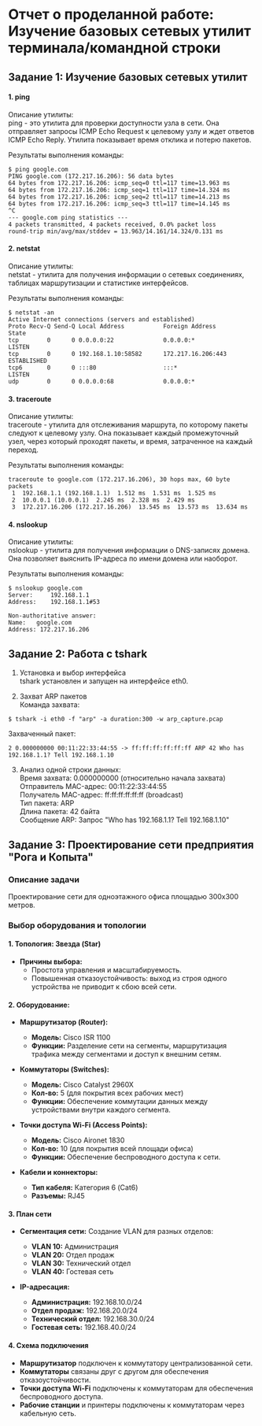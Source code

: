 # Отчет о проделанной работе: Изучение базовых сетевых утилит терминала/командной строки
## Задание 1: Изучение базовых сетевых утилит
#### 1. ping
Описание утилиты:  
ping - это утилита для проверки доступности узла в сети. Она отправляет запросы ICMP Echo Request к целевому узлу и ждет ответов ICMP Echo Reply. Утилита показывает время отклика и потерю пакетов.  

Результаты выполнения команды:  
```
$ ping google.com
PING google.com (172.217.16.206): 56 data bytes
64 bytes from 172.217.16.206: icmp_seq=0 ttl=117 time=13.963 ms
64 bytes from 172.217.16.206: icmp_seq=1 ttl=117 time=14.324 ms
64 bytes from 172.217.16.206: icmp_seq=2 ttl=117 time=14.213 ms
64 bytes from 172.217.16.206: icmp_seq=3 ttl=117 time=14.145 ms
^C
--- google.com ping statistics ---
4 packets transmitted, 4 packets received, 0.0% packet loss
round-trip min/avg/max/stddev = 13.963/14.161/14.324/0.131 ms
```
#### 2. netstat  
Описание утилиты:  
netstat - утилита для получения информации о сетевых соединениях, таблицах маршрутизации и статистике интерфейсов.  

Результаты выполнения команды:  
```
$ netstat -an
Active Internet connections (servers and established)
Proto Recv-Q Send-Q Local Address           Foreign Address         State
tcp        0      0 0.0.0.0:22              0.0.0.0:*               LISTEN
tcp        0      0 192.168.1.10:58582      172.217.16.206:443       ESTABLISHED
tcp6       0      0 :::80                   :::*                    LISTEN
udp        0      0 0.0.0.0:68              0.0.0.0:*
```

#### 3. traceroute  
Описание утилиты:  
traceroute - утилита для отслеживания маршрута, по которому пакеты следуют к целевому узлу. Она показывает каждый промежуточный узел, через который проходят пакеты, и время, затраченное на каждый переход.  

Результаты выполнения команды:  
```$ traceroute google.com
traceroute to google.com (172.217.16.206), 30 hops max, 60 byte packets
 1  192.168.1.1 (192.168.1.1)  1.512 ms  1.531 ms  1.525 ms
 2  10.0.0.1 (10.0.0.1)  2.245 ms  2.328 ms  2.429 ms
 3  172.217.16.206 (172.217.16.206)  13.545 ms  13.573 ms  13.634 ms
```

#### 4. nslookup  
Описание утилиты:  
nslookup - утилита для получения информации о DNS-записях домена. Она позволяет выяснить IP-адреса по имени домена или наоборот.  

Результаты выполнения команды:  
```
$ nslookup google.com
Server:		192.168.1.1
Address:	192.168.1.1#53

Non-authoritative answer:
Name:	google.com
Address: 172.217.16.206
```

## Задание 2: Работа с tshark  
1. Установка и выбор интерфейса  
tshark установлен и запущен на интерфейсе eth0.  

2. Захват ARP пакетов  
Команда захвата:
```
$ tshark -i eth0 -f "arp" -a duration:300 -w arp_capture.pcap
```
Захваченный пакет:  
```
2 0.000000000 00:11:22:33:44:55 -> ff:ff:ff:ff:ff:ff ARP 42 Who has 192.168.1.1? Tell 192.168.1.10
```
3. Анализ одной строки данных:  
Время захвата: 0.000000000 (относительно начала захвата)  
Отправитель MAC-адрес: 00:11:22:33:44:55  
Получатель MAC-адрес: ff:ff:ff:ff:ff:ff (broadcast)  
Тип пакета: ARP  
Длина пакета: 42 байта  
Сообщение ARP: Запрос "Who has 192.168.1.1? Tell 192.168.1.10"

## Задание 3: Проектирование сети предприятия "Рога и Копыта"

### Описание задачи
Проектирование сети для одноэтажного офиса площадью 300x300 метров.

### Выбор оборудования и топологии

#### 1. Топология: Звезда (Star)

- **Причины выбора:**
  - Простота управления и масштабируемость.
  - Повышенная отказоустойчивость: выход из строя одного устройства не приводит к сбою всей сети.

#### 2. Оборудование:

- **Маршрутизатор (Router):**
  - **Модель:** Cisco ISR 1100
  - **Функции:** Разделение сети на сегменты, маршрутизация трафика между сегментами и доступ к внешним сетям.

- **Коммутаторы (Switches):**
  - **Модель:** Cisco Catalyst 2960X
  - **Кол-во:** 5 (для покрытия всех рабочих мест)
  - **Функции:** Обеспечение коммутации данных между устройствами внутри каждого сегмента.

- **Точки доступа Wi-Fi (Access Points):**
  - **Модель:** Cisco Aironet 1830
  - **Кол-во:** 10 (для покрытия всей площади офиса)
  - **Функции:** Обеспечение беспроводного доступа к сети.

- **Кабели и коннекторы:**
  - **Тип кабеля:** Категория 6 (Cat6)
  - **Разъемы:** RJ45

#### 3. План сети

- **Сегментация сети:** Создание VLAN для разных отделов:
  - **VLAN 10:** Администрация
  - **VLAN 20:** Отдел продаж
  - **VLAN 30:** Технический отдел
  - **VLAN 40:** Гостевая сеть

- **IP-адресация:**
  - **Администрация:** 192.168.10.0/24
  - **Отдел продаж:** 192.168.20.0/24
  - **Технический отдел:** 192.168.30.0/24
  - **Гостевая сеть:** 192.168.40.0/24

#### 4. Схема подключения

- **Маршрутизатор** подключен к коммутатору централизованной сети.
- **Коммутаторы** связаны друг с другом для обеспечения отказоустойчивости.
- **Точки доступа Wi-Fi** подключены к коммутаторам для обеспечения беспроводного доступа.
- **Рабочие станции** и принтеры подключены к коммутаторам через кабельную сеть.

